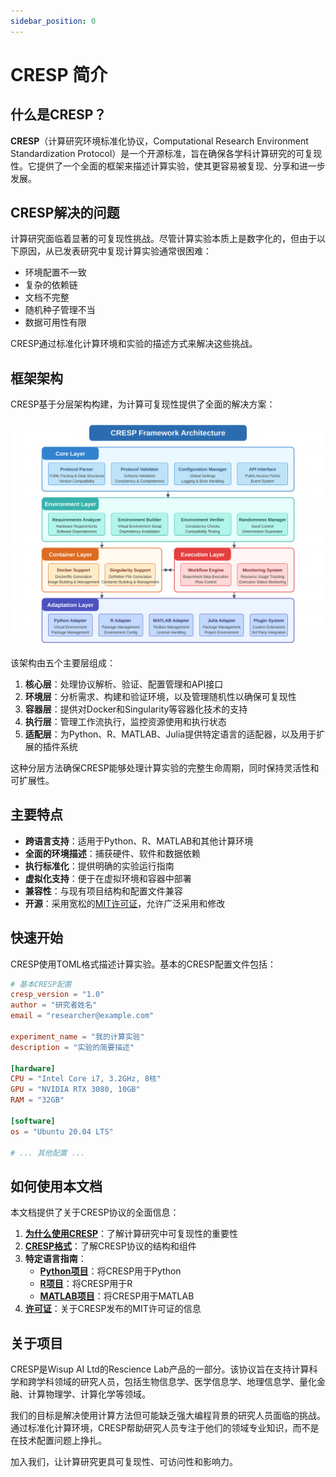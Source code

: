 ```yaml
---
sidebar_position: 0
---
```


# CRESP 简介

## 什么是CRESP？

**CRESP**（计算研究环境标准化协议，Computational Research Environment Standardization Protocol）是一个开源标准，旨在确保各学科计算研究的可复现性。它提供了一个全面的框架来描述计算实验，使其更容易被复现、分享和进一步发展。

## CRESP解决的问题

计算研究面临着显著的可复现性挑战。尽管计算实验本质上是数字化的，但由于以下原因，从已发表研究中复现计算实验通常很困难：

- 环境配置不一致
- 复杂的依赖链
- 文档不完整
- 随机种子管理不当
- 数据可用性有限

CRESP通过标准化计算环境和实验的描述方式来解决这些挑战。

## 框架架构

CRESP基于分层架构构建，为计算可复现性提供了全面的解决方案：

![CRESP框架架构](/img/CRESP%20Framework%20Architecture.svg)

该架构由五个主要层组成：

1. **核心层**：处理协议解析、验证、配置管理和API接口
2. **环境层**：分析需求、构建和验证环境，以及管理随机性以确保可复现性
3. **容器层**：提供对Docker和Singularity等容器化技术的支持
4. **执行层**：管理工作流执行，监控资源使用和执行状态
5. **适配层**：为Python、R、MATLAB、Julia提供特定语言的适配器，以及用于扩展的插件系统

这种分层方法确保CRESP能够处理计算实验的完整生命周期，同时保持灵活性和可扩展性。

## 主要特点

- **跨语言支持**：适用于Python、R、MATLAB和其他计算环境
- **全面的环境描述**：捕获硬件、软件和数据依赖
- **执行标准化**：提供明确的实验运行指南
- **虚拟化支持**：便于在虚拟环境和容器中部署
- **兼容性**：与现有项目结构和配置文件兼容
- **开源**：采用宽松的[MIT许可证](./license)，允许广泛采用和修改

## 快速开始

CRESP使用TOML格式描述计算实验。基本的CRESP配置文件包括：

```toml
# 基本CRESP配置
cresp_version = "1.0"
author = "研究者姓名"
email = "researcher@example.com"

experiment_name = "我的计算实验"
description = "实验的简要描述"

[hardware]
CPU = "Intel Core i7, 3.2GHz, 8核"
GPU = "NVIDIA RTX 3080, 10GB"
RAM = "32GB"

[software]
os = "Ubuntu 20.04 LTS"

# ... 其他配置 ...
```

## 如何使用本文档

本文档提供了关于CRESP协议的全面信息：

1. **[为什么使用CRESP](./why-cresp)**：了解计算研究中可复现性的重要性
2. **[CRESP格式](./cresp-format)**：了解CRESP协议的结构和组件
3. **特定语言指南**：
   - **[Python项目](./python-projects)**：将CRESP用于Python
   - **[R项目](./r-projects)**：将CRESP用于R
   - **[MATLAB项目](./matlab-projects)**：将CRESP用于MATLAB
4. **[许可证](./license)**：关于CRESP发布的MIT许可证的信息

## 关于项目

CRESP是Wisup AI Ltd的Rescience Lab产品的一部分。该协议旨在支持计算科学和跨学科领域的研究人员，包括生物信息学、医学信息学、地理信息学、量化金融、计算物理学、计算化学等领域。

我们的目标是解决使用计算方法但可能缺乏强大编程背景的研究人员面临的挑战。通过标准化计算环境，CRESP帮助研究人员专注于他们的领域专业知识，而不是在技术配置问题上挣扎。

加入我们，让计算研究更具可复现性、可访问性和影响力。 
